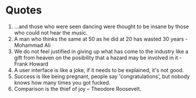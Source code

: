 # Quotes

1. ...and those who were seen dancing were thought to be insane by those who could not hear the music.
2. A man who thinks the same at 50 as he did at 20 has wasted 30 years - Mohammad Ali
3. We do not feel justified in giving up what has come to the industry like a gift from heaven on the posibility that a hazard may be involved in it - Frank Howard
4. A user interface is like a joke, if it needs to be explained, it's not good.
5. Success is like being pregnant, people say 'congratulations', but nobody knows how many times you got fucked.
6. Comparison is the thief of joy – Theodore Roosevelt.
